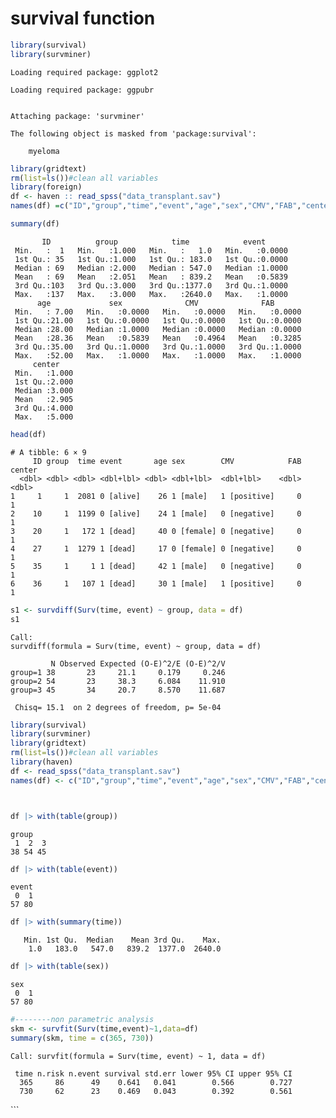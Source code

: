 # survival function

``` r
library(survival)
library(survminer)
```

    Loading required package: ggplot2

    Loading required package: ggpubr


    Attaching package: 'survminer'

    The following object is masked from 'package:survival':

        myeloma

``` r
library(gridtext)
rm(list=ls())#clean all variables
library(foreign)
df <- haven :: read_spss("data_transplant.sav")
names(df) =c("ID","group","time","event","age","sex","CMV","FAB","center")

summary(df)
```

           ID          group            time            event       
     Min.   :  1   Min.   :1.000   Min.   :   1.0   Min.   :0.0000  
     1st Qu.: 35   1st Qu.:1.000   1st Qu.: 183.0   1st Qu.:0.0000  
     Median : 69   Median :2.000   Median : 547.0   Median :1.0000  
     Mean   : 69   Mean   :2.051   Mean   : 839.2   Mean   :0.5839  
     3rd Qu.:103   3rd Qu.:3.000   3rd Qu.:1377.0   3rd Qu.:1.0000  
     Max.   :137   Max.   :3.000   Max.   :2640.0   Max.   :1.0000  
          age             sex              CMV              FAB        
     Min.   : 7.00   Min.   :0.0000   Min.   :0.0000   Min.   :0.0000  
     1st Qu.:21.00   1st Qu.:0.0000   1st Qu.:0.0000   1st Qu.:0.0000  
     Median :28.00   Median :1.0000   Median :0.0000   Median :0.0000  
     Mean   :28.36   Mean   :0.5839   Mean   :0.4964   Mean   :0.3285  
     3rd Qu.:35.00   3rd Qu.:1.0000   3rd Qu.:1.0000   3rd Qu.:1.0000  
     Max.   :52.00   Max.   :1.0000   Max.   :1.0000   Max.   :1.0000  
         center     
     Min.   :1.000  
     1st Qu.:2.000  
     Median :3.000  
     Mean   :2.905  
     3rd Qu.:4.000  
     Max.   :5.000  

``` r
head(df)
```

    # A tibble: 6 × 9
         ID group  time event       age sex        CMV            FAB center
      <dbl> <dbl> <dbl> <dbl+lbl> <dbl> <dbl+lbl>  <dbl+lbl>    <dbl>  <dbl>
    1     1     1  2081 0 [alive]    26 1 [male]   1 [positive]     0      1
    2    10     1  1199 0 [alive]    24 1 [male]   0 [negative]     0      1
    3    20     1   172 1 [dead]     40 0 [female] 0 [negative]     0      1
    4    27     1  1279 1 [dead]     17 0 [female] 0 [negative]     0      1
    5    35     1     1 1 [dead]     42 1 [male]   0 [negative]     0      1
    6    36     1   107 1 [dead]     30 1 [male]   1 [positive]     0      1

``` r
s1 <- survdiff(Surv(time, event) ~ group, data = df)
s1
```

    Call:
    survdiff(formula = Surv(time, event) ~ group, data = df)

             N Observed Expected (O-E)^2/E (O-E)^2/V
    group=1 38       23     21.1     0.179     0.246
    group=2 54       23     38.3     6.084    11.910
    group=3 45       34     20.7     8.570    11.687

     Chisq= 15.1  on 2 degrees of freedom, p= 5e-04 

``` r
library(survival)
library(survminer)
library(gridtext)
rm(list=ls())#clean all variables
library(haven)
df <- read_spss("data_transplant.sav")
names(df) <- c("ID","group","time","event","age","sex","CMV","FAB","center")



df |> with(table(group))
```

    group
     1  2  3 
    38 54 45 

``` r
df |> with(table(event))
```

    event
     0  1 
    57 80 

``` r
df |> with(summary(time))
```

       Min. 1st Qu.  Median    Mean 3rd Qu.    Max. 
        1.0   183.0   547.0   839.2  1377.0  2640.0 

``` r
df |> with(table(sex))
```

    sex
     0  1 
    57 80 

``` r
#--------non parametric analysis
skm <- survfit(Surv(time,event)~1,data=df)
summary(skm, time = c(365, 730))
```

    Call: survfit(formula = Surv(time, event) ~ 1, data = df)

     time n.risk n.event survival std.err lower 95% CI upper 95% CI
      365     86      49    0.641   0.041        0.566        0.727
      730     62      23    0.469   0.043        0.392        0.561

\`\`\`
